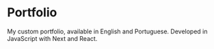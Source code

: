 # Portfolio

My custom portfolio, available in English and Portuguese. Developed in JavaScript with Next and React.
